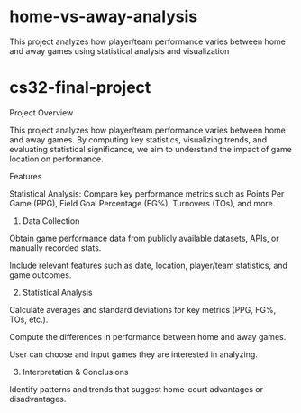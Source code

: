 # home-vs-away-analysis
This project analyzes how player/team performance varies between home and away games using statistical analysis and visualization
# cs32-final-project
Project Overview

This project analyzes how player/team performance varies between home and away games. By computing key statistics, visualizing trends, and evaluating statistical significance, we aim to understand the impact of game location on performance.

Features

Statistical Analysis: Compare key performance metrics such as Points Per Game (PPG), Field Goal Percentage (FG%), Turnovers (TOs), and more.

1. Data Collection

Obtain game performance data from publicly available datasets, APIs, or manually recorded stats.

Include relevant features such as date, location, player/team statistics, and game outcomes.


2. Statistical Analysis

Calculate averages and standard deviations for key metrics (PPG, FG%, TOs, etc.).

Compute the differences in performance between home and away games.

User can choose and input games they are interested in analyzing.


3. Interpretation & Conclusions

Identify patterns and trends that suggest home-court advantages or disadvantages.


